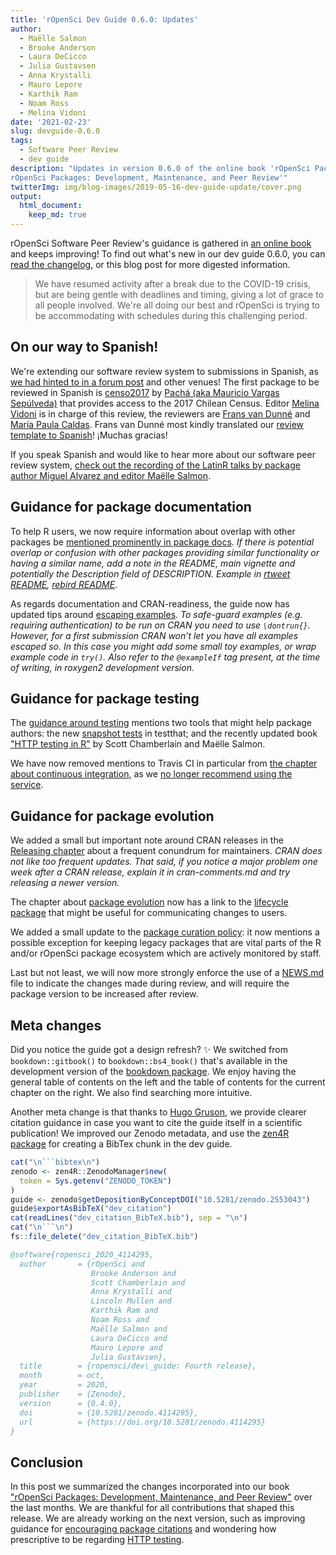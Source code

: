 ```yaml
---
title: 'rOpenSci Dev Guide 0.6.0: Updates'
author:
  - Maëlle Salmon
  - Brooke Anderson
  - Laura DeCicco
  - Julia Gustavsen
  - Anna Krystalli
  - Mauro Lepore
  - Karthik Ram
  - Noam Ross
  - Melina Vidoni
date: '2021-02-23'
slug: devguide-0.6.0
tags:
  - Software Peer Review
  - dev guide
description: "Updates in version 0.6.0 of the online book 'rOpenSci Packages: Development, Maintenance, and Peer Review
rOpenSci Packages: Development, Maintenance, and Peer Review'"
twitterImg: img/blog-images/2019-05-16-dev-guide-update/cover.png
output: 
  html_document:
    keep_md: true
---
```


rOpenSci Software Peer Review's guidance is gathered in [an online book](https://devguide.ropensci.org/) and keeps improving!
To find out what's new in our dev guide 0.6.0, you can [read the changelog](https://devguide.ropensci.org/booknews.html), 
or this blog post for more digested information.

> We have resumed activity after a break due to the COVID-19 crisis, but are being gentle with deadlines and timing, giving a lot of grace to all people involved. We're all doing our best and rOpenSci is trying to be accommodating with schedules during this challenging period.

## On our way to Spanish!

We're extending our software review system to submissions in Spanish, as [we had hinted to in a forum post](https://discuss.ropensci.org/t/language-documentation-for-a-package/2221/3) and other venues!
The first package to be reviewed in Spanish is [
censo2017](https://github.com/ropensci/software-review/issues/414) by [Pachá (aka Mauricio Vargas Sepúlveda)](/author/pachá-aka-mauricio-vargas-sepúlveda/) that provides access to the 2017 Chilean Census.
Editor [Melina Vidoni](/blog/2019/01/31/more_editors/) is in charge of this review, the reviewers are [Frans van Dunné](https://github.com/FvD) and [María Paula Caldas](https://www.mpaulacaldas.com/).
Frans van Dunné most kindly translated our [review template to Spanish](https://devguide.ropensci.org/reviewtemplatees.html)!
¡Muchas gracias!

If you speak Spanish and would like to hear more about our software peer review system, [check out the recording of the LatinR talks by package author Miguel Alvarez and editor Maëlle Salmon](/events/latinr-2020/).

## Guidance for package documentation

To help R users, we now require information about overlap with other packages be [mentioned prominently in package docs](https://devguide.ropensci.org/building.html#general).
_If there is potential overlap or confusion with other packages providing similar functionality or having a similar name, add a note in the README, main vignette and potentially the Description field of DESCRIPTION. Example in [rtweet README](https://docs.ropensci.org/rtweet/), [rebird README](https://docs.ropensci.org/rebird/#auk-vs-rebird)._

As regards documentation and CRAN-readiness, the guide now has updated tips around [escaping examples](https://devguide.ropensci.org/building.html#examples).
_To safe-guard examples (e.g. requiring authentication) to be run on CRAN you need to use `\dontrun{}`. However, for a first submission CRAN won’t let you have all examples escaped so. In this case you might add some small toy examples, or wrap example code in `try()`. Also refer to the `@exampleIf` tag present, at the time of writing, in roxygen2 development version._

## Guidance for package testing

The [guidance around testing](https://devguide.ropensci.org/building.html#testing) mentions two tools that might help package authors: the new [snapshot tests](https://testthat.r-lib.org/articles/snapshotting.html) in testthat; and the recently updated book ["HTTP testing in R"](/blog/2021/01/26/http-testing-book/) by Scott Chamberlain and Maëlle Salmon.

We have now removed mentions to Travis CI in particular from [the chapter about continuous integration](https://devguide.ropensci.org/ci.html), as we [no longer recommend using the service](/technotes/2020/11/19/moving-away-travis/).

## Guidance for package evolution

We added a small but important note around CRAN releases in the [Releasing chapter](https://devguide.ropensci.org/releasing.html#releasing-1) about a frequent conundrum for maintainers.
_CRAN does not like too frequent updates. That said, if you notice a major problem one week after a CRAN release, explain it in cran-comments.md and try releasing a newer version._

The chapter about [package evolution](https://devguide.ropensci.org/evolution.html) now has a link to the [lifecycle package](https://lifecycle.r-lib.org/articles/lifecycle.html) that might be useful for communicating changes to users.

We added a small update to the [package curation policy](https://devguide.ropensci.org/curationpolicy.html#legacy-acquired-packages): it now mentions a possible exception for keeping legacy packages that are vital parts of the R and/or rOpenSci package ecosystem which are actively monitored by staff. 

Last but not least, we will now more strongly enforce the use of a [NEWS.md](https://devguide.ropensci.org/releasing.html#news) file to indicate the changes made during review, and will require the package version to be increased after review.

## Meta changes

Did you notice the guide got a design refresh? :sparkles:
We switched from `bookdown::gitbook()` to `bookdown::bs4_book()` that's available in the development version of the [bookdown package](https://github.com/rstudio/bookdown/).
We enjoy having the general table of contents on the left and the table of contents for the current chapter on the right.
We also find searching more intuitive.

Another meta change is that thanks to [Hugo Gruson](https://github.com/Bisaloo), we provide clearer citation guidance in case you want to cite the guide itself in a scientific publication!
We improved our Zenodo metadata, and use the [zen4R package](https://github.com/eblondel/zen4R) for creating a BibTex chunk in the dev guide.


```r
cat("\n```bibtex\n")
zenodo <- zen4R::ZenodoManager$new(
  token = Sys.getenv("ZENODO_TOKEN")
)
guide <- zenodo$getDepositionByConceptDOI("10.5281/zenodo.2553043")
guide$exportAsBibTeX("dev_citation")
cat(readLines("dev_citation_BibTeX.bib"), sep = "\n")
cat("\n```\n")
fs::file_delete("dev_citation_BibTeX.bib")
```


```bibtex
@software{ropensci_2020_4114295,
  author       = {rOpenSci and
                  Brooke Anderson and
                  Scott Chamberlain and
                  Anna Krystalli and
                  Lincoln Mullen and
                  Karthik Ram and
                  Noam Ross and
                  Maëlle Salmon and
                  Laura DeCicco and
                  Mauro Lepore and
                  Julia Gustavsen},
  title        = {ropensci/dev\_guide: Fourth release},
  month        = oct,
  year         = 2020,
  publisher    = {Zenodo},
  version      = {0.4.0},
  doi          = {10.5281/zenodo.4114295},
  url          = {https://doi.org/10.5281/zenodo.4114295}
}

```

## Conclusion

In this post we summarized the changes incorporated into our book ["rOpenSci Packages: Development, Maintenance, and Peer Review"](https://devguide.ropensci.org/) over the last months. 
We are thankful for all contributions that shaped this release. 
We are already working on the next version, such as improving guidance for [encouraging package citations](/blog/2021/02/16/package-citation/) and wondering how prescriptive to be regarding [HTTP testing](/blog/2021/01/26/http-testing-book/).
